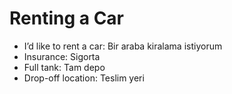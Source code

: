 
# Renting a Car

- I’d like to rent a car: Bir araba kiralama istiyorum
- Insurance: Sigorta
- Full tank: Tam depo
- Drop-off location: Teslim yeri
